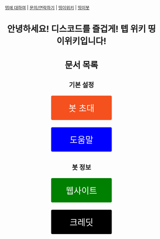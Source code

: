 [텝에 대하여](/about.teb) | [문의/연락하기](/contact.teb) | [띵이위키](/wiki.teb) | [띵이봇](/bot/thinge.teb)
<style>
.button {
  border-radius: 4px;
  border: none;
  color: #FFFFFF;
  text-align: center;
  font-size: 28px;
  padding: 20px;
  width: 200px;
  transition: all 0.5s;
  cursor: pointer;
  margin: 5px;
}

.button span {
  cursor: pointer;
  display: inline-block;
  position: relative;
  transition: 0.5s;
}

.button span:after {
  content: '\00bb';
  position: absolute;
  opacity: 0;
  top: 0;
  right: -20px;
  transition: 0.5s;
}

.button:hover span {
  padding-right: 25px;
}

.button:hover span:after {
  opacity: 1;
  right: 0;
}

.btn1{
background-color: #f4511e;
}
.btn2{
background-color: blue;
}
.btn3{
background-color: green;
}
.btn4{
background-color: black;
}
</style>
<center><h1 id="-">안녕하세요! 디스코드를 즐겁게! 텝 위키 <strong>띵이위키</strong>입니다!</h1>
<h1 id="-">문서 목록</h1>
<h2 id="-">기본 설정</h2>
<p><a href="https://github.com/OHvrything/thingebotV2/wiki/%EB%B4%87-%EC%B4%88%EB%8C%80"><button class="button btn1"><span>봇 초대 </span></button></a></p>
<p><a href="https://github.com/OHvrything/thingebotV2/wiki/%EB%8F%84%EC%9B%80%EB%A7%90"><button class="button btn2"><span>도움말 </span></button></a></p>
<h2 id="-">봇 정보</h2>
<p><a href="https://github.com/OHvrything/thingebotV2/wiki/%EA%B4%80%EB%A0%A8-%EC%9B%B9%EC%82%AC%EC%9D%B4%ED%8A%B8"><button class="button btn3"><span>웹사이트 </span></button></a></p>
<p><a href="https://github.com/OHvrything/thingebotV2/wiki/%ED%81%AC%EB%A0%88%EB%94%A7-%7C-Credits"><button class="button btn4"><span>크레딧 </span></button></a></p>
</center>
